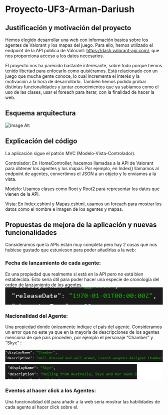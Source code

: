 # Proyecto-UF3-Arman-Dariush

## Justificación y motivación del proyecto

Hemos elegido desarrollar una web con información basica sobre los agentes de Valorant y los mapas del juego.
Para ello, hemos utilizado el endpoint de la API pública de Valorant: https://dash.valorant-api.com/, que nos proporciona acceso a los datos necesarios.

El proyecto nos ha parecido bastante interesante, sobre todo porque hemos tenido libertad para enfocarlo como quisiéramos. Está relacionado con un juego que mucha gente conoce, lo cual incrementa el interés y la motivación a la hora de desarrollarlo. También hemos podido probar distintas funcionalidades y juntar conocimientos que ya sabíamos como el uso de las clases, usar
el foreach para  iterar, con la finalidad de hacer la web. 

## Esquema arquitectura
![Image Alt](link)

## Explicación del código 
La aplicación sigue el patrón MVC (Modelo-Vista-Controlador).

Controlador: En HomeController, hacemos llamadas a la API de Valorant para obtener los agentes y los mapas. Por ejemplo, en Index() llamamos al endpoint de agentes, convertimos el JSON a un objeto y lo enviamos a la vista.

Modelo: Usamos clases como Root y Root2 para representar los datos que vienen de la API.

Vista: En Index.cshtml y Mapas.cshtml, usamos un foreach para mostrar los datos como el nombre e imagen de los agentes y mapas.


## Propuestas de mejora de la aplicación y nuevas funcionalidades 
Consideramos que la APIs están muy completa pero hay 2 cosas que nos hubiese gustado que estuviesen para poder añadirlas a la web:

### Fecha de lanzamiento de cada agente:
Es una propiedad que realmente si está en la API pero no está bien establecida. Esto sería útil para poder hacer una especie de cronología del orden de lanzamiento de los agentes.
![Image Alt](https://github.com/Dariushzz/Projecte-UF3-Arman-Dariush/blob/1afc8cfd9843b77d951275a5bc4cb627cd3a11c0/Captura1.jpg)

### Nacionalidad del Agente: 
Una propiedad donde únicamente indique el país del agente. Consideramos un error que no este ya que en la mayoría de descripciones de los agentes menciona de qué país proceden,
por ejemplo el personaje “Chamber” y “Skye” :

![Image Alt](https://github.com/Dariushzz/Projecte-UF3-Arman-Dariush/blob/20947e5bd846ed9210f49e861c3b9d3a5a56b300/Captura2.jpg)

### Eventos al hacer click a los Agentes:
Una funcionalidad útil para añadir a la web sería mostrar las habilidades de cada agente al hacer click sobre el.

